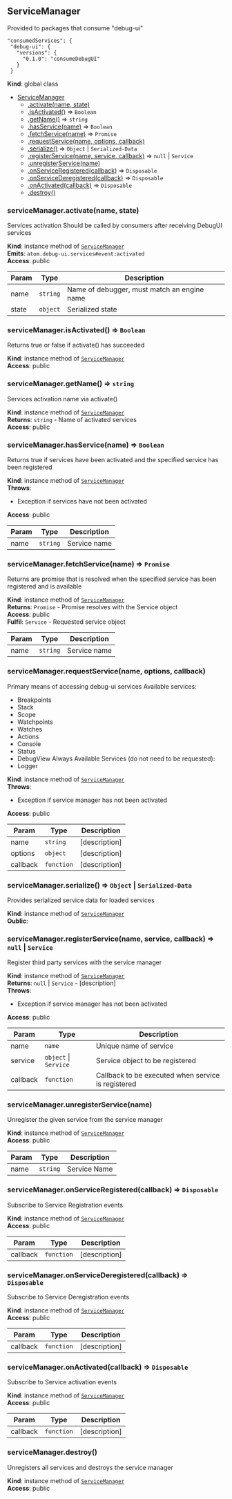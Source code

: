 <a name="ServiceManager"></a>

## ServiceManager
Provided to packages that consume "debug-ui"
 ```
 "consumedServices": {
  "debug-ui": {
    "versions": {
      "0.1.0": "consumeDebugUI"
    }
  }
 ```

**Kind**: global class  

* [ServiceManager](#ServiceManager)
    * [.activate(name, state)](#ServiceManager+activate)
    * [.isActivated()](#ServiceManager+isActivated) ⇒ <code>Boolean</code>
    * [.getName()](#ServiceManager+getName) ⇒ <code>string</code>
    * [.hasService(name)](#ServiceManager+hasService) ⇒ <code>Boolean</code>
    * [.fetchService(name)](#ServiceManager+fetchService) ⇒ <code>Promise</code>
    * [.requestService(name, options, callback)](#ServiceManager+requestService)
    * [.serialize()](#ServiceManager+serialize) ⇒ <code>Object</code> \| <code>Serialized-Data</code>
    * [.registerService(name, service, callback)](#ServiceManager+registerService) ⇒ <code>null</code> \| <code>Service</code>
    * [.unregisterService(name)](#ServiceManager+unregisterService)
    * [.onServiceRegistered(callback)](#ServiceManager+onServiceRegistered) ⇒ <code>Disposable</code>
    * [.onServiceDeregistered(callback)](#ServiceManager+onServiceDeregistered) ⇒ <code>Disposable</code>
    * [.onActivated(callback)](#ServiceManager+onActivated) ⇒ <code>Disposable</code>
    * [.destroy()](#ServiceManager+destroy)

<a name="ServiceManager+activate"></a>

### serviceManager.activate(name, state)
Services activation
Should be called by consumers after receiving DebugUI services

**Kind**: instance method of [<code>ServiceManager</code>](#ServiceManager)  
**Emits**: <code>atom.debug-ui.services#event:activated</code>  
**Access**: public  

| Param | Type | Description |
| --- | --- | --- |
| name | <code>string</code> | Name of debugger, must match an engine name |
| state | <code>object</code> | Serialized state |

<a name="ServiceManager+isActivated"></a>

### serviceManager.isActivated() ⇒ <code>Boolean</code>
Returns true or false if activate() has succeeded

**Kind**: instance method of [<code>ServiceManager</code>](#ServiceManager)  
**Access**: public  
<a name="ServiceManager+getName"></a>

### serviceManager.getName() ⇒ <code>string</code>
Services activation name via activate()

**Kind**: instance method of [<code>ServiceManager</code>](#ServiceManager)  
**Returns**: <code>string</code> - Name of activated services  
**Access**: public  
<a name="ServiceManager+hasService"></a>

### serviceManager.hasService(name) ⇒ <code>Boolean</code>
Returns true if services have been activated and the specified
service has been registered

**Kind**: instance method of [<code>ServiceManager</code>](#ServiceManager)  
**Throws**:

- Exception if services have not been activated

**Access**: public  

| Param | Type | Description |
| --- | --- | --- |
| name | <code>string</code> | Service name |

<a name="ServiceManager+fetchService"></a>

### serviceManager.fetchService(name) ⇒ <code>Promise</code>
Returns are promise that is resolved when the specified service
has been registered and is available

**Kind**: instance method of [<code>ServiceManager</code>](#ServiceManager)  
**Returns**: <code>Promise</code> - Promise resolves with the Service object  
**Access**: public  
**Fulfil**: <code>Service</code> - Requested service object  

| Param | Type | Description |
| --- | --- | --- |
| name | <code>string</code> | Service name |

<a name="ServiceManager+requestService"></a>

### serviceManager.requestService(name, options, callback)
Primary means of accessing debug-ui services
Available services:
* Breakpoints
* Stack
* Scope
* Watchpoints
* Watches
* Actions
* Console
* Status
* DebugView
Always Available Services (do not need to be requested):
* Logger

**Kind**: instance method of [<code>ServiceManager</code>](#ServiceManager)  
**Throws**:

- Exception if service manager has not been activated

**Access**: public  

| Param | Type | Description |
| --- | --- | --- |
| name | <code>string</code> | [description] |
| options | <code>object</code> | [description] |
| callback | <code>function</code> | [description] |

<a name="ServiceManager+serialize"></a>

### serviceManager.serialize() ⇒ <code>Object</code> \| <code>Serialized-Data</code>
Provides serialized service data for loaded services

**Kind**: instance method of [<code>ServiceManager</code>](#ServiceManager)  
**Oublic**:   
<a name="ServiceManager+registerService"></a>

### serviceManager.registerService(name, service, callback) ⇒ <code>null</code> \| <code>Service</code>
Register third party services with the service manager

**Kind**: instance method of [<code>ServiceManager</code>](#ServiceManager)  
**Returns**: <code>null</code> \| <code>Service</code> - [description]  
**Throws**:

- Exception if service manager has not been activated

**Access**: public  

| Param | Type | Description |
| --- | --- | --- |
| name | <code>name</code> | Unique name of service |
| service | <code>object</code> \| <code>Service</code> | Service object to be registered |
| callback | <code>function</code> | Callback to be executed when service is registered |

<a name="ServiceManager+unregisterService"></a>

### serviceManager.unregisterService(name)
Unregister the given service from the service manager

**Kind**: instance method of [<code>ServiceManager</code>](#ServiceManager)  
**Access**: public  

| Param | Type | Description |
| --- | --- | --- |
| name | <code>string</code> | Service Name |

<a name="ServiceManager+onServiceRegistered"></a>

### serviceManager.onServiceRegistered(callback) ⇒ <code>Disposable</code>
Subscribe to Service Registration events

**Kind**: instance method of [<code>ServiceManager</code>](#ServiceManager)  
**Access**: public  

| Param | Type | Description |
| --- | --- | --- |
| callback | <code>function</code> | [description] |

<a name="ServiceManager+onServiceDeregistered"></a>

### serviceManager.onServiceDeregistered(callback) ⇒ <code>Disposable</code>
Subscribe to Service Deregistration events

**Kind**: instance method of [<code>ServiceManager</code>](#ServiceManager)  
**Access**: public  

| Param | Type | Description |
| --- | --- | --- |
| callback | <code>function</code> | [description] |

<a name="ServiceManager+onActivated"></a>

### serviceManager.onActivated(callback) ⇒ <code>Disposable</code>
Subscribe to Service activation events

**Kind**: instance method of [<code>ServiceManager</code>](#ServiceManager)  
**Access**: public  

| Param | Type | Description |
| --- | --- | --- |
| callback | <code>function</code> | [description] |

<a name="ServiceManager+destroy"></a>

### serviceManager.destroy()
Unregisters all services and destroys the service manager

**Kind**: instance method of [<code>ServiceManager</code>](#ServiceManager)  
**Access**: public  
